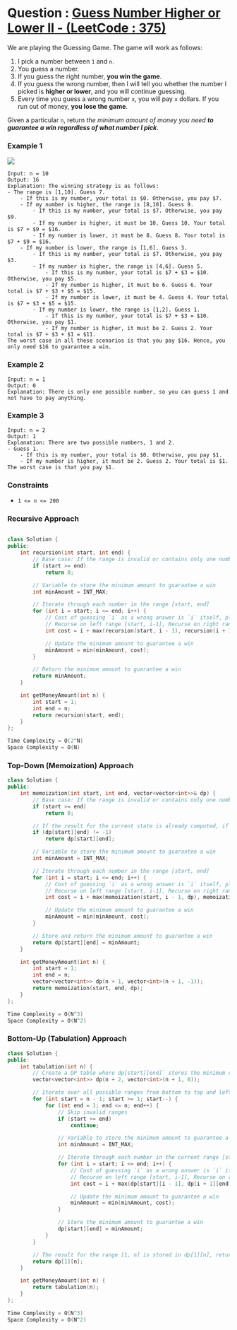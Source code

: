 # Question : [Guess Number Higher or Lower II - (LeetCode : 375)](https://leetcode.com/problems/guess-number-higher-or-lower-ii/description/)

We are playing the Guessing Game. The game will work as follows:

1. I pick a number between `1` and `n`.
2. You guess a number.
3. If you guess the right number, **you win the game**.
4. If you guess the wrong number, then I will tell you whether the number I picked is **higher or lower**, and you will continue guessing.
5. Every time you guess a wrong number `x`, you will pay `x` dollars. If you run out of money, **you lose the game**.

Given a particular `n`, return *the minimum amount of money you need **to guarantee a win regardless of what number I pick***.

### Example 1

![](https://assets.leetcode.com/uploads/2020/09/10/graph.png)

```
Input: n = 10
Output: 16
Explanation: The winning strategy is as follows:
- The range is [1,10]. Guess 7.
    - If this is my number, your total is $0. Otherwise, you pay $7.
    - If my number is higher, the range is [8,10]. Guess 9.
        - If this is my number, your total is $7. Otherwise, you pay $9.
        - If my number is higher, it must be 10. Guess 10. Your total is $7 + $9 = $16.
        - If my number is lower, it must be 8. Guess 8. Your total is $7 + $9 = $16.
    - If my number is lower, the range is [1,6]. Guess 3.
        - If this is my number, your total is $7. Otherwise, you pay $3.
        - If my number is higher, the range is [4,6]. Guess 5.
            - If this is my number, your total is $7 + $3 = $10. Otherwise, you pay $5.
            - If my number is higher, it must be 6. Guess 6. Your total is $7 + $3 + $5 = $15.
            - If my number is lower, it must be 4. Guess 4. Your total is $7 + $3 + $5 = $15.
        - If my number is lower, the range is [1,2]. Guess 1.
            - If this is my number, your total is $7 + $3 = $10. Otherwise, you pay $1.
            - If my number is higher, it must be 2. Guess 2. Your total is $7 + $3 + $1 = $11.
The worst case in all these scenarios is that you pay $16. Hence, you only need $16 to guarantee a win.
```

### Example 2

```
Input: n = 1
Output: 0
Explanation: There is only one possible number, so you can guess 1 and not have to pay anything.
```

### Example 3

```
Input: n = 2
Output: 1
Explanation: There are two possible numbers, 1 and 2.
- Guess 1.
    - If this is my number, your total is $0. Otherwise, you pay $1.
    - If my number is higher, it must be 2. Guess 2. Your total is $1.
The worst case is that you pay $1.
```

### Constraints

-   `1 <= n <= 200`

### Recursive Approach

```Cpp

class Solution {
public:
    int recursion(int start, int end) {
        // Base case: If the range is invalid or contains only one number, no cost is required
        if (start >= end)
            return 0;

        // Variable to store the minimum amount to guarantee a win
        int minAmount = INT_MAX;

        // Iterate through each number in the range [start, end]
        for (int i = start; i <= end; i++) {
            // Cost of guessing `i` as a wrong answer is `i` itself, plus the maximum cost of left and right range.
            // Recurse on left range [start, i-1], Recurse on right range [i+1, end]
            int cost = i + max(recursion(start, i - 1), recursion(i + 1, end));

            // Update the minimum amount to guarantee a win
            minAmount = min(minAmount, cost);
        }

        // Return the minimum amount to guarantee a win
        return minAmount;
    }

    int getMoneyAmount(int n) {
        int start = 1;
        int end = n;
        return recursion(start, end);
    }
};

Time Complexity = O(2^N)
Space Complexity = O(N)
```

### Top-Down (Memoization) Approach

```Cpp
class Solution {
public:
    int memoization(int start, int end, vector<vector<int>>& dp) {
        // Base case: If the range is invalid or contains only one number, no cost is required
        if (start >= end)
            return 0;

        // If the result for the current state is already computed, if yes return it
        if (dp[start][end] != -1)
            return dp[start][end];

        // Variable to store the minimum amount to guarantee a win
        int minAmount = INT_MAX;

        // Iterate through each number in the range [start, end]
        for (int i = start; i <= end; i++) {
            // Cost of guessing `i` as a wrong answer is `i` itself, plus the maximum cost of left and right range.
            // Recurse on left range [start, i-1], Recurse on right range [i+1, end]
            int cost = i + max(memoization(start, i - 1, dp), memoization(i + 1, end, dp));

            // Update the minimum amount to guarantee a win
            minAmount = min(minAmount, cost);
        }

        // Store and return the minimum amount to guarantee a win
        return dp[start][end] = minAmount;
    }

    int getMoneyAmount(int n) {
        int start = 1;
        int end = n;
        vector<vector<int>> dp(n + 1, vector<int>(n + 1, -1));
        return memoization(start, end, dp);
    }
};

Time Complexity = O(N^3)
Space Complexity = O(N^2)
```

### Bottom-Up (Tabulation) Approach

```Cpp
class Solution {
public:
    int tabulation(int n) {
        // Create a DP table where dp[start][end]` stores the minimum cost to guess the correct number in range [start, end]
        vector<vector<int>> dp(n + 2, vector<int>(n + 1, 0));

        // Iterate over all possible ranges from bottom to top and left to right
        for (int start = n - 1; start >= 1; start--) {
            for (int end = 1; end <= n; end++) {
                // Skip invalid ranges
                if (start >= end)
                    continue;

                // Variable to store the minimum amount to guarantee a win
                int minAmount = INT_MAX;

                // Iterate through each number in the current range [start, end]
                for (int i = start; i <= end; i++) {
                    // Cost of guessing `i` as a wrong answer is `i` itself, plus the maximum cost of left and right range.
                    // Recurse on left range [start, i-1], Recurse on right range [i+1, end]
                    int cost = i + max(dp[start][i - 1], dp[i + 1][end]);

                    // Update the minimum amount to guarantee a win
                    minAmount = min(minAmount, cost);
                }

                // Store the minimum amount to guarantee a win
                dp[start][end] = minAmount;
            }
        }

        // The result for the range [1, n] is stored in dp[1][n], return it
        return dp[1][n];
    }

    int getMoneyAmount(int n) {
        return tabulation(n);
    }
};

Time Complexity = O(N^3)
Space Complexity = O(N^2)
```